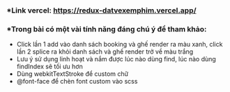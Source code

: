 ### *Link vercel: https://redux-datvexemphim.vercel.app/

### *Trong bài có một vài tính năng đáng chú ý để tham khảo:
+ Click lần 1 add vào danh sách booking và ghế render ra màu xanh, click lần 2 splice ra khỏi danh sách và ghế render trở về màu trắng
+ Lưu ý sử dụng linh hoạt và nắm được lúc nào dùng find, lúc nào dùng findIndex sẽ tối ưu hơn
+ Dùng webkitTextStroke để custom chữ
+ @font-face để chèn font custom vào scss
